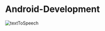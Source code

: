 # Android-Development

![textToSpeech](https://user-images.githubusercontent.com/101684482/162358144-7fe4f93d-a060-4778-8c13-8c5e96971040.jpg)

